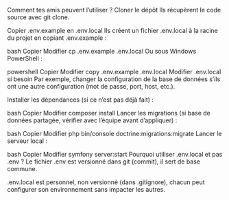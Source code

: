 Comment tes amis peuvent l’utiliser ?
Cloner le dépôt
Ils récupèrent le code source avec git clone.

Copier .env.example en .env.local
Ils créent un fichier .env.local à la racine du projet en copiant .env.example :

bash
Copier
Modifier
cp .env.example .env.local
Ou sous Windows PowerShell :

powershell
Copier
Modifier
copy .env.example .env.local
Modifier .env.local si besoin
Par exemple, changer la configuration de la base de données s’ils ont une autre configuration (mot de passe, port, host, etc.).

Installer les dépendances (si ce n’est pas déjà fait) :

bash
Copier
Modifier
composer install
Lancer les migrations (si base de données partagée, vérifier avec l’équipe avant d’appliquer) :

bash
Copier
Modifier
php bin/console doctrine:migrations:migrate
Lancer le serveur local :

bash
Copier
Modifier
symfony server:start
Pourquoi utiliser .env.local et pas .env ?
Le fichier .env est versionné dans git (commit), il sert de base commune.

.env.local est personnel, non versionné (dans .gitignore), chacun peut configurer son environnement sans impacter les autres.